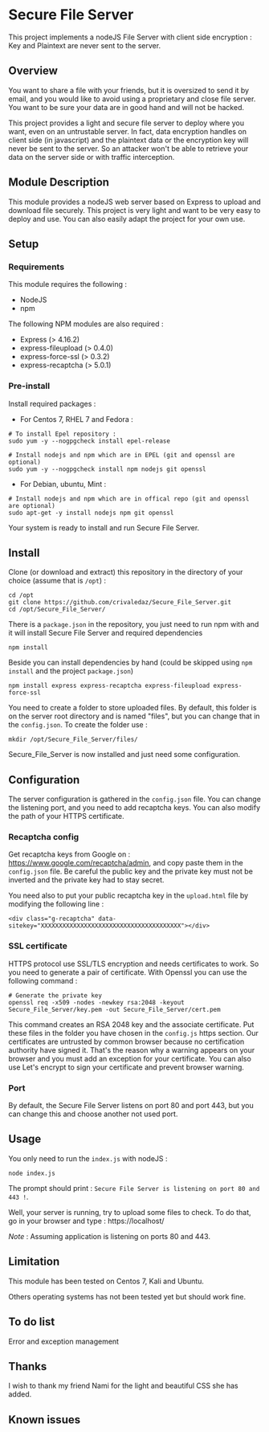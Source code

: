Secure File Server
==================

This project implements a nodeJS File Server with client side encryption : Key and Plaintext are never sent to the server.

## Overview

You want to share a file with your friends, but it is oversized to send it by email, and you would like to avoid using a proprietary and close file server. You want to be sure your data are in good hand and will not be hacked.

This project provides a light and secure file server to deploy where you want, even on an untrustable server. In fact, data encryption handles on client side (in javascript) and the plaintext data or the encryption key will never be sent to the server. So an attacker won't be able to retrieve your data on the server side or with traffic interception.

## Module Description

This module provides a nodeJS web server based on Express to upload and download file securely. This project is very light and want to be very easy to deploy and use. You can also easily adapt the project for your own use.

## Setup

### Requirements

This module requires the following :

* NodeJS
* npm

The following NPM modules are also required :

* Express (> 4.16.2)
* express-fileupload (> 0.4.0)
* express-force-ssl (> 0.3.2)
* express-recaptcha (> 5.0.1)

### Pre-install

Install required packages :

* For Centos 7, RHEL 7 and Fedora :

```
# To install Epel repository :
sudo yum -y --nogpgcheck install epel-release

# Install nodejs and npm which are in EPEL (git and openssl are optional)
sudo yum -y --nogpgcheck install npm nodejs git openssl
```

* For Debian, ubuntu, Mint :

```
# Install nodejs and npm which are in offical repo (git and openssl are optional)
sudo apt-get -y install nodejs npm git openssl
```

Your system is ready to install and run Secure File Server.

## Install

Clone (or download and extract) this repository in the directory of your choice (assume that is `/opt`) :
```
cd /opt
git clone https://github.com/crivaledaz/Secure_File_Server.git
cd /opt/Secure_File_Server/
```

There is a `package.json` in the repository, you just need to run npm with and it will install Secure File Server and required dependencies
```
npm install
```

Beside you can install dependencies by hand (could be skipped using `npm install` and the project `package.json`)
```
npm install express express-recaptcha express-fileupload express-force-ssl
```

You need to create a folder to store uploaded files. By default, this folder is on the server root directory and is named "files", but you can change that in the `config.json`. To create the folder use :
```
mkdir /opt/Secure_File_Server/files/
```

Secure_File_Server is now installed and just need some configuration.

## Configuration

The server configuration is gathered in the `config.json` file. You can change the listening port, and you need to add recaptcha keys. You can also modify the path of your HTTPS certificate.

### Recaptcha config

Get recaptcha keys from Google on : https://www.google.com/recaptcha/admin, and copy paste them in the `config.json` file. Be careful the public key and the private key must not be inverted and the private key had to stay secret.

You need also to put your public recaptcha key in the `upload.html` file by modifying the following line :
```
<div class="g-recaptcha" data-sitekey="XXXXXXXXXXXXXXXXXXXXXXXXXXXXXXXXXXXXXXX"></div>
```

### SSL certificate

HTTPS protocol use SSL/TLS encryption and needs certificates to work. So you need to generate a pair of certificate. With Openssl you can use the following command :

```
# Generate the private key
openssl req -x509 -nodes -newkey rsa:2048 -keyout Secure_File_Server/key.pem -out Secure_File_Server/cert.pem
```

This command creates an RSA 2048 key and the associate certificate. Put these files in the folder you have chosen in the `config.js` https section. Our certificates are untrusted by common browser because no certification authority have signed it. That's the reason why a warning appears on your browser and you must add an exception for your certificate. You can also use Let's encrypt to sign your certificate and prevent browser warning.

### Port

By default, the Secure File Server listens on port 80 and port 443, but you can change this and choose another not used port.

## Usage

You only need to run the `index.js` with nodeJS :
```
node index.js
```

The prompt should print : `Secure File Server is listening on port 80 and 443 !`.

Well, your server is running, try to upload some files to check. To do that, go in your browser and type : https://localhost/

*Note* : Assuming application is listening on ports 80 and 443.

## Limitation
This module has been tested on Centos 7, Kali and Ubuntu.

Others operating systems has not been tested yet but should work fine.

## To do list

Error and exception management

## Thanks

I wish to thank my friend Nami for the light and beautiful CSS she has added.


## Known issues
